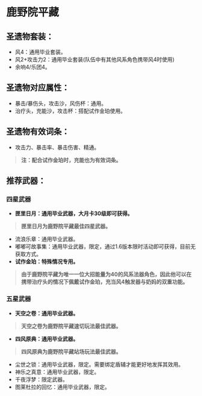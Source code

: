 
# 鹿野院平藏
## 圣遗物套装：
- 风4：通用毕业套装。
- 风2+攻击力2：通用毕业套装(队伍中有其他风系角色携带风4时使用)
- 余响4/乐团4。

## 圣遗物对应属性：
- 暴击/暴伤头，攻击沙，风伤杯：通用。
- 治疗头，充能沙，攻击杯：搭配试作金珀使用。

## 圣遗物有效词条：
- 攻击力、暴击率、暴击伤害、精通。

>**注：配合试作金珀时，充能也为有效词条。**


## 推荐武器：
### 四星武器
- **匣里日月：通用毕业武器，大月卡30级即可获得。**

>**匣里日月为鹿野院平藏最佳四星武器。**

- 流浪乐章：通用毕业武器。
- 嘟嘟可故事集：通用毕业武器，限定，通过1.6版本限时活动即可获得，目前无获取方式。
- **试作金珀：特殊情况专用。**

>**由于鹿野院平藏为唯一一位大招能量为40的风系法器角色，因此他可以在携带治疗头的情况下佩戴试作金珀，充当风4触发器与奶妈的双重功能。**


### 五星武器
- **天空之卷：通用毕业武器。**

>**天空之卷为鹿野院平藏速切玩法最佳武器。**

- **四风原典：通用毕业武器。**

>**四风原典为鹿野院平藏站场玩法最佳武器。**

- 尘世之锁：通用毕业武器，限定。需要绑定盾辅才能更好地发挥其效用。
- 神乐之真意：通用毕业武器，限定。
- 千夜浮梦：限定武器。
- 图莱杜拉的回忆：通用毕业武器，限定。

